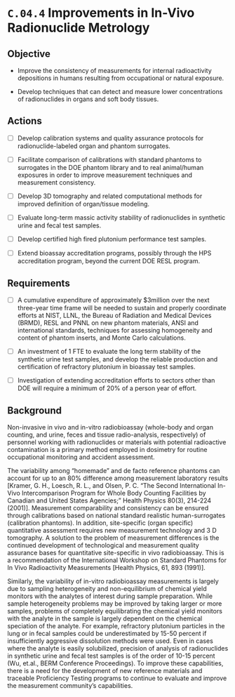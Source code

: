# `C.04.4` Improvements in In-Vivo Radionuclide Metrology

## Objective

- Improve the consistency of measurements for internal radioactivity
depositions in humans resulting from occupational or natural exposure.

- Develop techniques that can detect and measure lower concentrations of
radionuclides in organs and soft body tissues.

## Actions

- [ ] Develop calibration systems and quality assurance protocols for
radionuclide-labeled organ and phantom surrogates.

- [ ] Facilitate comparison of calibrations with standard phantoms to
surrogates in the DOE phantom library and to real animal/human exposures in
order to improve measurement techniques and measurement consistency.

- [ ] Develop 3D tomography and related computational methods for improved
definition of organ/tissue modeling.

- [ ] Evaluate long-term massic activity stability of radionuclides in
synthetic urine and fecal test samples.

- [ ] Develop certified high fired plutonium performance test samples.

- [ ] Extend bioassay accreditation programs, possibly through the HPS
accreditation program, beyond the current DOE RESL program.

## Requirements

- [ ] A cumulative expenditure of approximately \$3million over the next
three-year time frame will be needed to sustain and properly coordinate efforts
at NIST, LLNL, the Bureau of Radiation and Medical Devices (BRMD), RESL and
PNNL on new phantom materials, ANSI and international standards, techniques for
assessing homogeneity and content of phantom inserts, and Monte Carlo
calculations.

- [ ] An investment of 1 FTE to evaluate the long term stability of the
synthetic urine test samples, and develop the reliable production and
certification of refractory plutonium in bioassay test samples.

- [ ] Investigation of extending accreditation efforts to sectors other than
DOE will require a minimum of 20% of a person year of effort.

## Background

Non-invasive in vivo and in-vitro radiobioassay (whole-body and organ counting,
and urine, feces and tissue radio-analysis, respectively) of personnel working
with radionuclides or materials with potential radioactive contamination is a
primary method employed in dosimetry for routine occupational monitoring and
accident assessment.

The variability among “homemade” and de facto reference phantoms can account
for up to an 80% difference among measurement laboratory results \[Kramer, G.
H., Loesch, R. L., and Olsen, P. C. “The Second International In-Vivo
Intercomparison Program for Whole Body Counting Facilities by Canadian and
United States Agencies;” Health Physics 80(3), 214-224 (2001)\]. Measurement
comparability and consistency can be ensured through calibrations based on
national standard realistic human-surrogates (calibration phantoms). In
addition, site-specific (organ specific) quantitative assessment requires new
measurement technology and 3 D tomography. A solution to the problem of
measurement differences is the continued development of technological and
measurement quality assurance bases for quantitative site-specific in vivo
radiobioassay. This is a recommendation of the International Workshop on
Standard Phantoms for In Vivo Radioactivity Measurements \[Health Physics, 61,
893 (1991)\].

Similarly, the variability of in-vitro radiobioassay measurements is largely
due to sampling heterogeneity and non-equilibrium of chemical yield monitors
with the analytes of interest during sample preparation. While sample
heterogeneity problems may be improved by taking larger or more samples,
problems of completely equilibrating the chemical yield monitors with the
analyte in the sample is largely dependent on the chemical speciation of the
analyte. For example, refractory plutonium particles in the lung or in fecal
samples could be underestimated by 15-50 percent if insufficiently aggressive
dissolution methods were used. Even in cases where the analyte is easily
solubilized, precision of analysis of radionuclides in synthetic urine and
fecal test samples is of the order of 10-15 percent (Wu, et.al., BERM
Conference Proceedings). To improve these capabilities, there is a need for the
development of new reference materials and traceable Proficiency Testing
programs to continue to evaluate and improve the measurement community’s
capabilities.